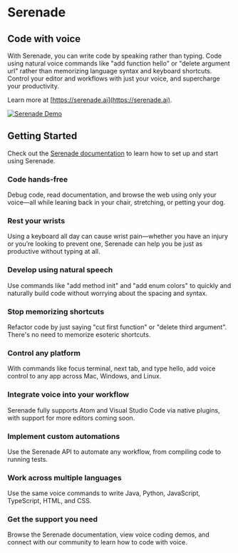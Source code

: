 # Serenade

## Code with voice

With Serenade, you can write code by speaking rather than typing. Code using natural voice commands like "add function hello" or "delete argument url" rather than memorizing language syntax and keyboard shortcuts. Control your editor and workflows with just your voice, and supercharge your productivity.

Learn more at [https://serenade.ai](https://serenade.ai).

[![Serenade Demo](https://cdn.serenade.ai/img/serenade-demo.gif)](https://serenade.ai/)

## Getting Started

Check out the [Serenade documentation](https://serenade.ai/learn) to learn how to set up and start using Serenade.

### Code hands-free

Debug code, read documentation, and browse the web using only your voice—all while leaning back in your chair, stretching, or petting your dog.

### Rest your wrists

Using a keyboard all day can cause wrist pain—whether you have an injury or you’re looking to prevent one, Serenade can help you be just as productive without typing at all.

### Develop using natural speech

Use commands like "add method init" and "add enum colors" to quickly and naturally build code without worrying about the spacing and syntax.

### Stop memorizing shortcuts

Refactor code by just saying "cut first function" or "delete third argument". There's no need to memorize esoteric shortcuts.

### Control any platform

With commands like focus terminal, next tab, and type hello, add voice control to any app across Mac, Windows, and Linux.

### Integrate voice into your workflow

Serenade fully supports Atom and Visual Studio Code via native plugins, with support for more editors coming soon.

### Implement custom automations

Use the Serenade API to automate any workflow, from compiling code to running tests.

### Work across multiple languages

Use the same voice commands to write Java, Python, JavaScript, TypeScript, HTML, and CSS.

### Get the support you need

Browse the Serenade documentation, view voice coding demos, and connect with our community to learn how to code with voice.
